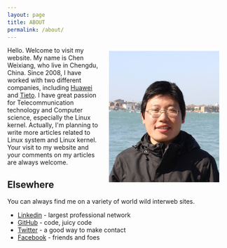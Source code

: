 ```yaml
---
layout: page
title: ABOUT
permalink: /about/
---
```


<body>

<p><img src="/assets/alex.png" alt="Chen Weixiang" width="50%" align="right" hspace="20" vspace="10"></p>

Hello. Welcome to visit my website. My name is Chen Weixiang, who live in Chengdu, China. Since 2008, I have worked with two different companies, including [Huawei](http://www.huawei.com/) and [Tieto](www.tieto.com). I have great passion for Telecommunication technology and Computer science, especially the Linux kernel. Actually, I'm planning to write more articles related to Linux system and Linux kernel. Your visit to my website and your comments on my articles are always welcome.

## Elsewhere

You can always find me on a variety of world wild interweb sites.

* [Linkedin](https://cn.linkedin.com/in/weixiang-chen-ba502935) - largest professional network
* [GitHub](https://chenweixiang.github.io) - code, juicy code
* [Twitter](https://twitter.com/Weixiang_Chen) - a good way to make contact
* [Facebook](https://www.facebook.com/weixiang.chen.583) - friends and foes

</body>
